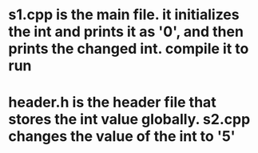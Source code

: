 # s1.cpp is the main file.  it initializes the int and prints it as '0', and then prints the changed int. compile it to run
# header.h is the header file that stores the int value globally.  s2.cpp changes the value of the int to '5'